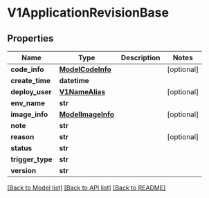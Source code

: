 # V1ApplicationRevisionBase

## Properties
Name | Type | Description | Notes
------------ | ------------- | ------------- | -------------
**code_info** | [**ModelCodeInfo**](ModelCodeInfo.md) |  | [optional] 
**create_time** | **datetime** |  | 
**deploy_user** | [**V1NameAlias**](V1NameAlias.md) |  | [optional] 
**env_name** | **str** |  | 
**image_info** | [**ModelImageInfo**](ModelImageInfo.md) |  | [optional] 
**note** | **str** |  | 
**reason** | **str** |  | [optional] 
**status** | **str** |  | 
**trigger_type** | **str** |  | 
**version** | **str** |  | 

[[Back to Model list]](../vela-client/README.md#documentation-for-models) [[Back to API list]](../vela-client/README.md#documentation-for-api-endpoints) [[Back to README]](../vela-client/README.md)


